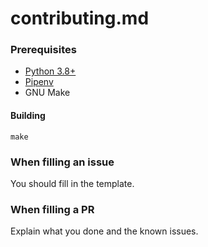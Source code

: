 # contributing.md

### Prerequisites

- [Python 3.8+](https://python.org)
- [Pipenv](https://github.com/pypa/pipenv)
- GNU Make

#### Building
```
make
```

### When filling an issue

You should fill in the template.

### When filling a PR

Explain what you done and the known issues.
